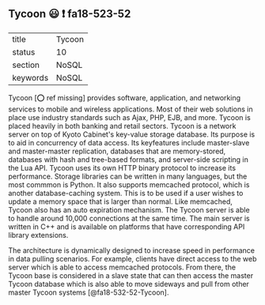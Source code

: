 ## Tycoon :smiley: :exclamation: fa18-523-52


|          |            |
| -------- | ---------- |
| title    | Tycoon     | 
| status   | 10         |
| section  | NoSQL      |
| keywords | NoSQL      |


Tycoon [:o: ref missing] provides software, application, and networking services to 
mobile and wireless applications. Most of their web solutions in place
use industry standards such as Ajax, PHP, EJB, and more. Tycoon is 
placed heavily in both banking and retail sectors. Tycoon is a network
server on top of Kyoto Cabinet's key-value storage database. Its 
purpose is to aid in concurrency of data access. Its keyfeatures 
include master-slave and master-master replication, databases that are
memory-stored, databases with hash and tree-based formats, and 
server-side scripting in the Lua API. Tycoon uses its own HTTP
binary protocol to increase its performance. Storage libraries can be
written in many languages, but the most commmon is Python. It also
supports memcached protocol, which is another database-caching system.
This is to be used if a user wishes to update a memory space that is
larger than normal. Like memcached, Tycoon also has an auto expiration
mechanism. The Tycoon server is able to handle around 10,000
connections at the same time. The main server is written in C++ and is
available on platforms that have corresponding API library extensions.

The architecture is dynamically designed to increase speed in
performance in data pulling scenarios. For example, clients have
direct access to the web server which is able to access memcached
protocols. From there, the Tycoon base is considered in a slave state
that can then access the master Tycoon database which is also able to
move sideways and pull from other master Tycoon systems
[@fa18-532-52-Tycoon].

     
